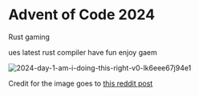 # Advent of Code 2024
Rust gaming

ues latest rust compiler
have fun
enjoy gaem

![2024-day-1-am-i-doing-this-right-v0-lk6eee67j94e1](https://github.com/user-attachments/assets/d1c0b1cc-a10d-4f29-9d43-6cd9dfe23a46)

Credit for the image goes to [this reddit post](https://www.reddit.com/r/adventofcode/comments/1h46vup/2024_day_1_am_i_doing_this_right/#lightbox)
